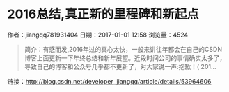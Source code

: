 # 2016总结,真正新的里程碑和新起点
作者：jiangqq781931404
日期：2017-01-01 12:58
浏览量：4524
> 简介：有感而发,2016年过的真心太快，一般来讲往年都会在自己的CSDN博客上面更新一下年终总结和新年展望。近段时间公司的事情确实太多了，导致自己的博客和公众号几乎都不更新了，对大家说一声:抱歉！( 201...

 链接：http://blog.csdn.net/developer_jiangqq/article/details/53964606
